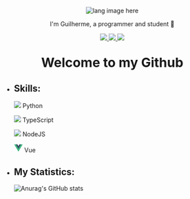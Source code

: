 <p align="center"><img width="30%" src="https://github.com/alansmathew/alansmathew/raw/master/lang.gif" alt="lang image here" /></p>
<p align="center">I'm Guilherme, a programmer and student 👋</p>

<p align="center">
 <a href="https://www.instagram.com/pocaas_3301/" target="_blank"> 
   <img src="https://img.shields.io/badge/-Instagram-%23E4405F?style=for-the-badge&logo=instagram&logoColor=white" target="_blank"> 
 </a>
 <a href="https://www.linkedin.com/in/www.linkedin.com/in/guilherme-poças-0226a4266" target="_blank">
   <img src="https://img.shields.io/badge/-LinkedIn-%230077B5?style=for-the-badge&logo=linkedin&logoColor=white" target="_blank">
 </a>
 <a href="https://www.linkedin.com/in/www.linkedin.com/in/guilherme-poças-0226a4266" target="_blank">
  	<img src="https://img.shields.io/badge/Twitter-1DA1F2?style=for-the-badge&logo=twitter&logoColor=white" target="_blank">
  </a>
 </p>

<p align="center" style="font-size:30px;"><b>Welcome to my Github</b></p>

- ## Skills:

  <img width="20" src="https://external-content.duckduckgo.com/iu/?u=https%3A%2F%2Flogos-download.com%2Fwp-content%2Fuploads%2F2016%2F10%2FPython_logo_icon.png&f=1&nofb=1" /> Python

  <img width="20" src="https://external-content.duckduckgo.com/iu/?u=https%3A%2F%2Fupload.wikimedia.org%2Fwikipedia%2Fcommons%2Fthumb%2F4%2F4c%2FTypescript_logo_2020.svg%2F512px-Typescript_logo_2020.svg.png&f=1&nofb=1" /> TypeScript

  <img width="20" src="https://www.vectorlogo.zone/logos/nodejs/nodejs-ar21.svg" /> NodeJS

  <img width="20" src="https://raw.githubusercontent.com/devicons/devicon/master/icons/vuejs/vuejs-original.svg" /> Vue

- ## My Statistics:
  ![Anurag's GitHub stats](https://github-readme-stats.vercel.app/api?username=gpocas&show_icons=true&bg_color=00000000)
